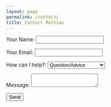 ```yaml
---
layout: page
permalink: /contact/
title: Contact Mathias
---
```

<form name="contact" method="POST" data-netlify="true" class="basic-grey">
  <p>
    <label>
      <span>Your Name:</span>
      <input type="text" name="name" />
     </label>   
  </p>
  <p>
    <label>
      <span>Your Email:</span>
      <input type="email" name="email" />
    </label>
  </p>
  <p>
    <label>
      <span>How can I help?:</span>
      <select name="reason">
        <option value="question">Question/Advice</option>
        <option value="coaching">Interested in Coaching</option>
        <option value="other">Neither</option>
      </select>
     </label>
  </p>
  <p>
    <label>
      <span>Message:</span>
      <textarea name="message"></textarea>
    </label>
  </p>
  <p>
    <label>
      <span></span>
      <button class="button" type="submit">Send</button>
    </label>
  </p>
</form>